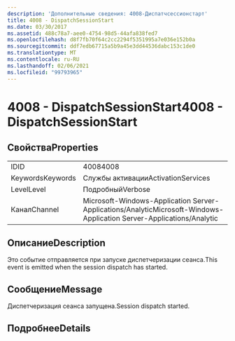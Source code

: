 ```yaml
---
description: 'Дополнительные сведения: 4008-Диспатчсессионстарт'
title: 4008 - DispatchSessionStart
ms.date: 03/30/2017
ms.assetid: 488c78a7-aee0-4754-98d5-44afa838fed7
ms.openlocfilehash: d8f7fb70f64c2cc2294f5351995a7e036e152b0a
ms.sourcegitcommit: ddf7edb67715a5b9a45e3dd44536dabc153c1de0
ms.translationtype: MT
ms.contentlocale: ru-RU
ms.lasthandoff: 02/06/2021
ms.locfileid: "99793965"
---
```

# <a name="4008---dispatchsessionstart"></a><span data-ttu-id="de9ac-103">4008 - DispatchSessionStart</span><span class="sxs-lookup"><span data-stu-id="de9ac-103">4008 - DispatchSessionStart</span></span>

## <a name="properties"></a><span data-ttu-id="de9ac-104">Свойства</span><span class="sxs-lookup"><span data-stu-id="de9ac-104">Properties</span></span>  
  
|||  
|-|-|  
|<span data-ttu-id="de9ac-105">ID</span><span class="sxs-lookup"><span data-stu-id="de9ac-105">ID</span></span>|<span data-ttu-id="de9ac-106">4008</span><span class="sxs-lookup"><span data-stu-id="de9ac-106">4008</span></span>|  
|<span data-ttu-id="de9ac-107">Keywords</span><span class="sxs-lookup"><span data-stu-id="de9ac-107">Keywords</span></span>|<span data-ttu-id="de9ac-108">Службы активации</span><span class="sxs-lookup"><span data-stu-id="de9ac-108">ActivationServices</span></span>|  
|<span data-ttu-id="de9ac-109">Level</span><span class="sxs-lookup"><span data-stu-id="de9ac-109">Level</span></span>|<span data-ttu-id="de9ac-110">Подробный</span><span class="sxs-lookup"><span data-stu-id="de9ac-110">Verbose</span></span>|  
|<span data-ttu-id="de9ac-111">Канал</span><span class="sxs-lookup"><span data-stu-id="de9ac-111">Channel</span></span>|<span data-ttu-id="de9ac-112">Microsoft-Windows-Application Server-Applications/Analytic</span><span class="sxs-lookup"><span data-stu-id="de9ac-112">Microsoft-Windows-Application Server-Applications/Analytic</span></span>|  
  
## <a name="description"></a><span data-ttu-id="de9ac-113">Описание</span><span class="sxs-lookup"><span data-stu-id="de9ac-113">Description</span></span>  

 <span data-ttu-id="de9ac-114">Это событие отправляется при запуске диспетчеризации сеанса.</span><span class="sxs-lookup"><span data-stu-id="de9ac-114">This event is emitted when the session dispatch has started.</span></span>  
  
## <a name="message"></a><span data-ttu-id="de9ac-115">Сообщение</span><span class="sxs-lookup"><span data-stu-id="de9ac-115">Message</span></span>  

 <span data-ttu-id="de9ac-116">Диспетчеризация сеанса запущена.</span><span class="sxs-lookup"><span data-stu-id="de9ac-116">Session dispatch started.</span></span>  
  
## <a name="details"></a><span data-ttu-id="de9ac-117">Подробнее</span><span class="sxs-lookup"><span data-stu-id="de9ac-117">Details</span></span>
